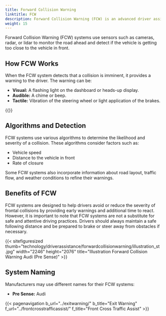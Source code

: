 ```yaml
---
title: Forward Collision Warning
linktitle: FCW
description: Forward Collision Warning (FCW) is an advanced driver assistance system designed to help drivers avoid or mitigate frontal collisions.
weight: 15
---
```

<!-- markdownlint-disable MD033 -->

Forward Collision Warning (FCW) systems use sensors such as cameras, radar, or lidar to monitor the road ahead and detect if the vehicle is getting too close to the vehicle in front.

## How FCW Works

When the FCW system detects that a collision is imminent, it provides a warning to the driver. The warning can be:

- **Visual:** A flashing light on the dashboard or heads-up display.
- **Audible:** A chime or beep.
- **Tactile:** Vibration of the steering wheel or light application of the brakes.

{{<evkxdisplayaddarticle />}}

## Algorithms and Detection

FCW systems use various algorithms to determine the likelihood and severity of a collision. These algorithms consider factors such as:

- Vehicle speed
- Distance to the vehicle in front
- Rate of closure

Some FCW systems also incorporate information about road layout, traffic flow, and weather conditions to refine their warnings.

## Benefits of FCW

FCW systems are designed to help drivers avoid or reduce the severity of frontal collisions by providing early warnings and additional time to react. However, it is important to note that FCW systems are not a substitute for safe and attentive driving practices. Drivers should always maintain a safe following distance and be prepared to brake or steer away from obstacles if necessary.

{{< sitefiguresized thumb="technology/driverassistance/forwardcollisionwarning/illustration_st.jpg" width="2246" height="2076" title="Illustration Forward Collision Warning Audi (Pre Sense)" >}}

## System Naming

Manufacturers may use different names for their FCW systems:

- **Pre Sense:** Audi

{{< pagenavigation b_url="../exitwarning/" b_title="Exit Warning" f_url="../frontcrosstrafficassist/" f_title="Front Cross Traffic Assist" >}}